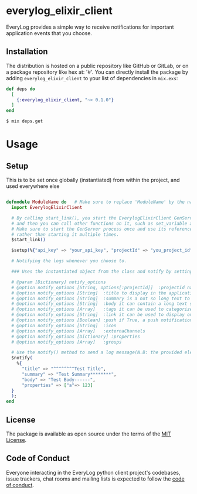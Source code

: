 # everylog_elixir_client

EveryLog provides a simple way to receive notifications for important application events that you choose.

## Installation

The distribution is hosted on a public repository like GitHub or GitLab, or on a package repository like hex at: '#'. You can directly install the package by adding `everylog_elixir_client` to your list of dependencies in `mix.exs`:

```elixir
def deps do
  [
    {:everylog_elixir_client, "~> 0.1.0"}
  ]
end
```

    $ mix deps.get

# Usage

## Setup

This is to be set once globally (instantiated) from within the project, and used everywhere else

```elixir

defmodule ModuleName do   # Make sure to replace 'ModuleName' by the name of your module
  import EverylogElixirClient

  # By calling start_link(), you start the EverylogElixirClient GenServer process, 
  # and then you can call other functions on it, such as set_variable and notify.
  # Make sure to start the GenServer process once and use its reference throughout your codebase,
  # rather than starting it multiple times.
  $start_link()

  $setup(%{"api_key" => "your_api_key", "projectId" => "you_project_id"});

  # Notifying the logs whenever you choose to.

  ### Uses the instantiated object from the class and notify by setting different options.

  # @param [Dictionary] notify_options
  # @option notify_options [String, options[:projectId]]  :projectId name of the project
  # @option notify_options [String]  :title to display in the application and if enabled in the notification
  # @option notify_options [String]  :summary is a not so long text to display on the application and if enabled in the notification
  # @option notify_options [String]  :body it can contain a long text simple formatted, no html to display in the application
  # @option notify_options [Array]   :tags it can be used to categorize the notification, must be strings
  # @option notify_options [String]  :link it can be used to display on the application and if enabled in the notification
  # @option notify_options [Boolean] :push if True, a push notification is sent to application
  # @option notify_options [String]  :icon
  # @option notify_options [Array]   :externaChannels
  # @option notify_options [Dictionary] :properties
  # @option notify_options [Array]   :groups

  # Use the notify() method to send a log message(N.B: the provided elements of the log message are samples)
  $notify(
    %{
      "title" => "^^^^^^^^Test Title",
      "summary" => "Test Summary********",
      "body" => "Test Body------",
      "properties" => ["a"=> 123]
  }
  );
end
```

## License

The package is available as open source under the terms of the [MIT License](https://opensource.org/licenses/MIT).

## Code of Conduct

Everyone interacting in the EveryLog python client project's codebases, issue trackers, chat rooms and mailing lists is expected to follow the [code of conduct](https://github.com/everylogsaas/everylog_python_client/blob/master/CODE_OF_CONDUCT.md).